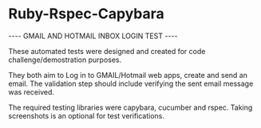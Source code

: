 # Ruby-Rspec-Capybara

---- GMAIL AND HOTMAIL INBOX LOGIN TEST ----

These automated tests were designed and created for code challenge/demostration purposes.

They both aim to Log in to GMAIL/Hotmail web apps, create and send an email. 
The validation step should include verifying the sent email message was received.

The required testing libraries were capybara, cucumber and rspec.
Taking screenshots is an optional for test verifications.
